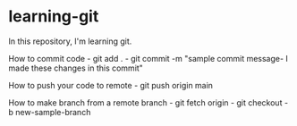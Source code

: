 # learning-git
In this repository, I'm learning git.

How to commit code
    - git add .
    - git commit -m "sample commit message- I made these changes in this commit"

How to push your code to remote
    - git push origin main

How to make branch from a remote branch
    - git fetch origin
    - git checkout -b new-sample-branch